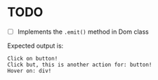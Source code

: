 # TODO

- [ ] Implements the `.emit()` method in Dom class

Expected output is:

```
Click on button!
Click but, this is another action for: button!
Hover on: div!
```
